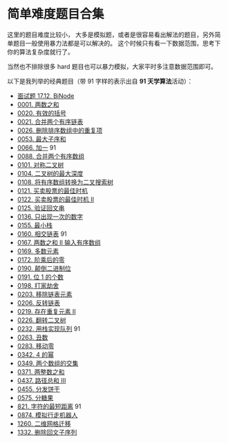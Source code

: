 # 简单难度题目合集

这里的题目难度比较小， 大多是模拟题，或者是很容易看出解法的题目，另外简单题目一般使用暴力法都是可以解决的。 这个时候只有看一下数据范围，思考下你的算法复杂度就行了。

当然也不排除很多 hard 题目也可以暴力模拟，大家平时多注意数据范围即可。

以下是我列举的经典题目（带 91 字样的表示出自 **91 天学算法**活动）：

- [面试题 17.12. BiNode](../problems/binode-lcci.md)
- [0001. 两数之和](../problems/1.two-sum.md)
- [0020. 有效的括号](../problems/20.valid-parentheses.md)
- [0021. 合并两个有序链表](../problems/21.merge-two-sorted-lists.md)
- [0026. 删除排序数组中的重复项](../problems/26.remove-duplicates-from-sorted-array.md)
- [0053. 最大子序和](../problems/53.maximum-sum-subarray-cn.md)
- [0066. 加一](../problems/66.plus-one.md) 91
- [0088. 合并两个有序数组](../problems/88.merge-sorted-array.md)
- [0101. 对称二叉树](../problems/101.symmetric-tree.md)
- [0104. 二叉树的最大深度](../problems/104.maximum-depth-of-binary-tree.md)
- [0108. 将有序数组转换为二叉搜索树](../problems/108.convert-sorted-array-to-binary-search-tree.md)
- [0121. 买卖股票的最佳时机](../problems/121.best-time-to-buy-and-sell-stock.md)
- [0122. 买卖股票的最佳时机 II](../problems/122.best-time-to-buy-and-sell-stock-ii.md)
- [0125. 验证回文串](../problems/125.valid-palindrome.md)
- [0136. 只出现一次的数字](../problems/136.single-number.md)
- [0155. 最小栈](../problems/155.min-stack.md)
- [0160. 相交链表](../problems/160.Intersection-of-Two-Linked-Lists.md) 91
- [0167. 两数之和 II 输入有序数组](../problems/167.two-sum-ii-input-array-is-sorted.md)
- [0169. 多数元素](../problems/169.majority-element.md)
- [0172. 阶乘后的零](../problems/172.factorial-trailing-zeroes.md)
- [0190. 颠倒二进制位](../problems/190.reverse-bits.md)
- [0191. 位 1 的个数](../problems/191.number-of-1-bits.md)
- [0198. 打家劫舍](../problems/198.house-robber.md)
- [0203. 移除链表元素](../problems/203.remove-linked-list-elements.md)
- [0206. 反转链表](../problems/206.reverse-linked-list.md)
- [0219. 存在重复元素 II](../problems/219.contains-duplicate-ii.md)
- [0226. 翻转二叉树](../problems/226.invert-binary-tree.md)
- [0232. 用栈实现队列](../problems/232.implement-queue-using-stacks.md) 91
- [0263. 丑数](../problems/263.ugly-number.md)
- [0283. 移动零](../problems/283.move-zeroes.md)
- [0342. 4 的幂](../problems/342.power-of-four.md)
- [0349. 两个数组的交集](../problems/349.intersection-of-two-arrays.md)
- [0371. 两整数之和](../problems/371.sum-of-two-integers.md)
- [0437. 路径总和 III](../problems/437.path-sum-iii.md)
- [0455. 分发饼干](../problems/455.AssignCookies.md)
- [0575. 分糖果](../problems/575.distribute-candies.md)
- [821. 字符的最短距离](../problems/821.shortest-distance-to-a-character.md) 91
- [0874. 模拟行走机器人](../problems/874.walking-robot-simulation.md)
- [1260. 二维网格迁移](../problems/1260.shift-2d-grid.md)
- [1332. 删除回文子序列](../problems/1332.remove-palindromic-subsequences.md)
